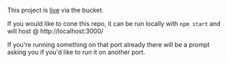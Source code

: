 This project is [live](http://www.google.com/url?q=http%3A%2F%2Fgrantwillison.tech.s3-website.eu-west-2.amazonaws.com%2F&sa=D&sntz=1&usg=AFQjCNE5KdmSOYaUfxLyGsq-5gyWnPksNQ) via the bucket.

If you would like to cone this repo, it can be run locally with ```npm start``` and will host @ http://localhost:3000/

If you're running something on that port already there will be a prompt asking you if you'd like to run it on another port.
